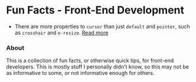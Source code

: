 # Fun Facts - Front-End Development
* There are more properties to `cursor` than just `default` and `pointer`, such as `crosshair` and `e-resize`. [Read more](http://www.w3schools.com/cssref/pr_class_cursor.asp)

### About
This is a collection of fun facts, or otherwise quick tips, for front-end developers. This is mostly stuff I personally didn't know, so this may not be as informative to some, or not informative enough for others. 
